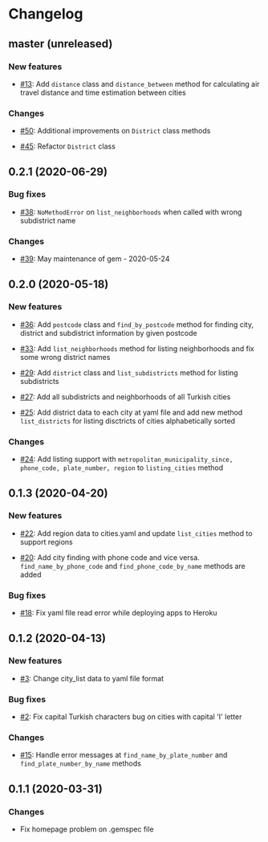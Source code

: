 # Changelog

## master (unreleased)

### New features

* [#13](https://github.com/sarslanoglu/turkish_cities/issues/13): Add ```distance``` class and ```distance_between``` method for calculating air travel distance and time estimation between cities

### Changes

* [#50](https://github.com/sarslanoglu/turkish_cities/issues/50): Additional improvements on `District` class methods

* [#45](https://github.com/sarslanoglu/turkish_cities/issues/45): Refactor `District` class

## 0.2.1 (2020-06-29)

### Bug fixes

* [#38](https://github.com/sarslanoglu/turkish_cities/issues/38): ```NoMethodError``` on ```list_neighborhoods``` when called with wrong subdistrict name

### Changes

* [#39](https://github.com/sarslanoglu/turkish_cities/issues/39): May maintenance of gem - 2020-05-24

## 0.2.0 (2020-05-18)

### New features

* [#36](https://github.com/sarslanoglu/turkish_cities/issues/36): Add ```postcode``` class and ```find_by_postcode``` method for finding city, district and subdistrict information by given postcode

* [#33](https://github.com/sarslanoglu/turkish_cities/issues/33): Add ```list_neighborhoods``` method for listing neighborhoods and fix some wrong district names

* [#29](https://github.com/sarslanoglu/turkish_cities/issues/29): Add ```district``` class and ```list_subdistricts``` method for listing subdistricts

* [#27](https://github.com/sarslanoglu/turkish_cities/issues/27): Add all subdistricts and neighborhoods of all Turkish cities

* [#25](https://github.com/sarslanoglu/turkish_cities/issues/25): Add district data to each city at yaml file and add new method ```list_districts``` for listing disctricts of cities alphabetically sorted

### Changes

* [#24](https://github.com/sarslanoglu/turkish_cities/issues/24): Add listing support with ```metropolitan_municipality_since, phone_code, plate_number, region``` to ```listing_cities``` method

## 0.1.3 (2020-04-20)

### New features

* [#22](https://github.com/sarslanoglu/turkish_cities/issues/22): Add region data to cities.yaml and update ```list_cities``` method to support regions

* [#20](https://github.com/sarslanoglu/turkish_cities/issues/20): Add city finding with phone code and vice versa. ```find_name_by_phone_code``` and ```find_phone_code_by_name``` methods are added

### Bug fixes

* [#18](https://github.com/sarslanoglu/turkish_cities/issues/18): Fix yaml file read error while deploying apps to Heroku

## 0.1.2 (2020-04-13)

### New features

* [#3](https://github.com/sarslanoglu/turkish_cities/issues/3): Change city_list data to yaml file format

### Bug fixes

* [#2](https://github.com/sarslanoglu/turkish_cities/issues/2): Fix capital Turkish characters bug on cities with capital 'I' letter

### Changes

* [#15](https://github.com/sarslanoglu/turkish_cities/issues/15): Handle error messages at ```find_name_by_plate_number``` and ```find_plate_number_by_name``` methods

## 0.1.1 (2020-03-31)

### Changes

* Fix homepage problem on .gemspec file
